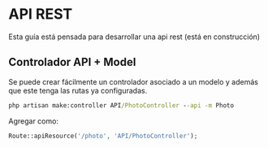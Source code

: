 # API REST
Esta guía está pensada para desarrollar una api rest (está en construcción)

## Controlador API + Model
Se puede crear fácilmente un controlador asociado a un modelo y además que este tenga las rutas ya configuradas.

```cmd
php artisan make:controller API/PhotoController --api -m Photo
```

Agregar como:
```php
Route::apiResource('/photo', 'API/PhotoController');
```
